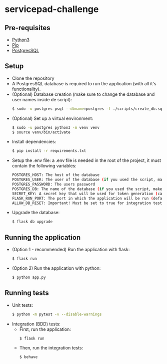 # servicepad-challenge

## Pre-requisites
- [Python3](https://www.python.org/downloads/)
- [Pip](https://pypi.org/project/pip/)
- [PostgresSQL](https://www.postgresql.org/download/)


## Setup
- Clone the repository
- A PostgresSQL database is required to run the application (with all it's functionality).
- (Optional) Database creation (make sure to change the database and user names inside de script):
    ```bash
    $ sudo -u postgres psql --dbname=postgres -f ./scripts/create_db.sql
    ```
- (Optional) Set up a virtual environment:
    ```bash
    $ sudo -u postgres python3 -m venv venv
    $ source venv/bin/activate
    ```
- Install dependencies:
    ```bash
    $ pip install -r requirements.txt
    ```
- Setup the .env file: a .env file is needed in the root of the project, it must contain the following variables:
    ```bash
    POSTGRES_HOST: The host of the database
    POSTGRES_USER: The user of the database (if you used the script, make sure both values coincide)
    POSTGRES_PASSWORD: The users password
    POSTGRES_DB: The name of the database (if you used the script, make sure both values coincide)
    SECRET_KEY: A secret key that will be used for token generation (can be a random string)
    FLASK_RUN_PORT: The port in which the application will be run (default: 5000)
    ALLOW_DB_RESET: Important! Must be set to true for integration tests to work properly
    ```    
- Upgrade the database:
    ```bash
    $ flask db upgrade
    ```

## Running the application
- (Option 1 - recommended) Run the application with flask:
    ```bash
    $ flask run
    ```
- (Option 2) Run the application with python:
    ```bash
    $ python app.py
    ```

## Running tests
- Unit tests:
    ```bash
    $ python -m pytest -v --disable-warnings
    ```
- Integration (BDD) tests:
    - First, run the application:
        ```bash
        $ flask run
        ```
    - Then, run the integration tests:
        ```bash
        $ behave
        ```